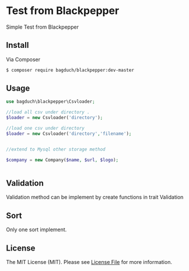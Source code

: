 # Test from Blackpepper



Simple Test from Blackpepper

## Install

Via Composer

``` bash
$ composer require bagduch/blackpepper:dev-master
```

## Usage

``` php
use bagduch\blackpepper\Csvloader;

//load all csv under directory .
$loader = new Csvloader('directory');

//load one csv under directory
$loader = new Csvloader('directory','filename');


//extend to Mysql other storage method

$company = new Company($name, $url, $logo);



```



## Validation

Validation method can be implement by create functions in trait Validation

## Sort

Only one sort implement.

## License

The MIT License (MIT). Please see [License File](LICENSE.md) for more information.


[link-packagist]:https://packagist.org/packages/bagduch/blackpepper
